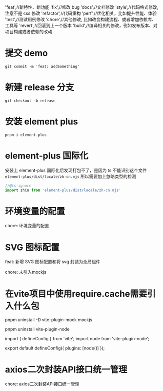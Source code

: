 'feat',//新特性、新功能
'fix',//修改 bug
'docs',//文档修改
'style',//代码格式修改, 注意不是 css 修改
'refactor',//代码重构
'perf',//优化相关，比如提升性能、体验
'test',//测试用例修改
'chore',//其他修改, 比如改变构建流程、或者增加依赖库、工具等
'revert',//回滚到上一个版本
'build',//编译相关的修改，例如发布版本、对项目构建或者依赖的改动

# 提交 demo

`git commit -m 'feat: addSomething'`

# 新建 release 分支

`git checkout -b release`

# 安装 element plus

`pnpm i element-plus`

# element-plus 国际化

安装上 element-plus 国际化后发现打包不了，是因为 ts 不能识别这个文件`element-plus/dist/locale/zh-cn.mjs`
所以需要加上忽略类型的检测

```typescript
//@ts-ignore
import zhCn from 'element-plus/dist/locale/zh-cn.mjs'
```

# 环境变量的配置

chore: 环境变量的配置

# SVG 图标配置

feat: 新增 SVG 图标配置和将 svg 封装为全局组件


chore: 未引入mockjs


# 在vite项目中使用require.cache需要引入什么包

pnpm uninstall -D vite-plugin-mock mockjs

pnpm uninstall  vite-plugin-node 


import { defineConfig } from 'vite';
import node from 'vite-plugin-node';

export default defineConfig({
  plugins: [node()]
});

# axios二次封装API接口统一管理
 
chore: axios二次封装API接口统一管理